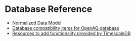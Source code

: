 # Database Reference
  - [Normalized Data Model](data_model.sql)
 - [Database compatibility items for OpenAQ database](compatibility.sql)
 - [Resources to add functionality provided by TimescaleDB](timescaledb.sql)